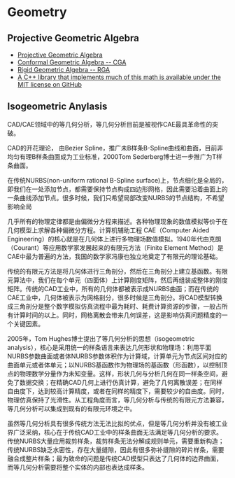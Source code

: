# Geometry

## Projective Geometric Algebra

- [Projective Geometric Algebra](http://projectivegeometricalgebra.org/)    
- [Conformal Geometric Algebra -- CGA](https://conformalgeometricalgebra.org/wiki/index.php?title=Main_Page)
- [Rigid Geometric Algebra -- RGA](https://rigidgeometricalgebra.org/wiki/index.php?title=Main_Page)
- [A C++ library that implements much of this math is available under the MIT license on GitHub](https://github.com/EricLengyel/Terathon-Math-Library)

## Isogeometric Anylasis
CAD/CAE领域中的等几何分析，等几何分析目前是被视作CAE最具革命性的突破。

CAD的开花理论，
由Bezier Spline，推广未B样条B-Spline曲线和曲面，目前非均匀有理B样条曲面成为工业标准，2000Tom Sederberg博士进一步推广为T样条曲面。

在传统NURBS(non-uniform rational B-Spline surface)上，节点细化是全局的，即我们在一处添加节点，都需要保持节点构成四边形网格，因此需要沿着曲面上的一条曲线添加节点。很多时候，我们只希望局部改变NURBS的节点结构，不希望影响全局

几乎所有的物理定律都是由偏微分方程来描述。各种物理现象的数值模拟等价于在几何模型上求解各种偏微分方程。计算机辅助工程 CAE（Computer Aided Engineering）的核心就是在几何体上进行多物理场数值模拟。1940年代由克朗（Courant）等应用数学家发展起来的有限元方法（Finite Element Method）是CAE中最为普遍的方法，我国的数学家冯康也独立地奠定了有限元的理论基础。

传统的有限元方法是将几何体进行三角剖分，然后在三角剖分上建立基函数。有限元算法中，我们在每个单元（四面体）上计算刚度矩阵，然后再组装成整体的刚度矩阵。传统的CAD工业中，所有的几何体都被表示成NURBS曲面；而在传统的CAE工业中，几何体被表示为网格剖分，很多时候是三角剖分。将CAD模型转换成三角剖分是整个数字模拟仿真流程中最为耗时、耗费计算资源的步骤，一般占所有计算时间的以上。同时，网格离散会带来几何误差，这是影响仿真问题精度的一个关键因素。

2005年，Tom Hughes博士提出了等几何分析的思想（isogeometric analysis），核心是采用统一的样条语言来表达几何形状和物理场：利用平面NURBS参数曲面或者体NURBS参数体积作为计算域，计算单元为节点区间对应的曲面单元或者体单元；以NURBS基函数作为物理场的基函数（形函数），以控制顶点的物理数学分量作为未知变量。这样，形状几何与分析几何在同一样条空间，避免了数据交换；在精确CAD几何上进行仿真计算，避免了几何离散误差；在同样自由度下，达到较高计算精度，或者在同样的精度下，需要较少的自由度。同时，物理仿真保持了光滑性。从工程角度而言，等几何分析与传统的有限元方法兼容，等几何分析可以集成到现有的有限元环境之中。

虽然等几何分析具有很多传统方法无法比拟的优点，但是等几何分析并没有被工业界广泛采纳，核心在于传统CAD工业中的样条曲面无法满足等几何分析的要求。传统NURBS大量应用裁剪样条，裁剪样条无法分解成规则单元，需要重新构造；传统NURBS缺乏水密性，存在大量缝隙，因此有很多弥补缝隙的碎片样条，需要融合成整片样条；最为致命的问题是传统CAD模型只表达了几何体的边界曲面，而等几何分析需要将整个实体的内部也表达成样条。
